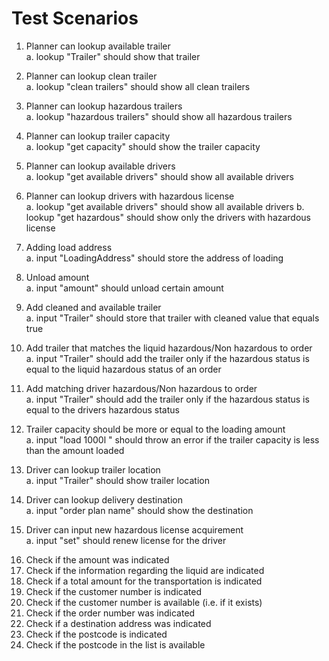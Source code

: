 # Test Scenarios 

1. Planner can lookup available trailer <br>
    a. lookup "Trailer" should show that trailer

2. Planner can lookup clean trailer <br>
    a. lookup "clean trailers" should show all clean trailers

3. Planner can lookup hazardous trailers <br>
    a. lookup "hazardous trailers" should show all hazardous trailers

4. Planner can lookup trailer capacity <br>
    a. lookup "get capacity" should show the trailer capacity

5. Planner can lookup available drivers <br>
    a. lookup "get available drivers" should show all available drivers

6. Planner can lookup drivers with hazardous license <br>
    a. lookup "get available drivers" should show all available drivers
    b. lookup "get hazardous" should show only the drivers with hazardous license

7. Adding load address <br>
    a. input "LoadingAddress" should store the address of loading

8. Unload amount <br>
    a. input "amount" should unload certain amount

9. Add cleaned and available trailer <br>
    a. input "Trailer" should store that trailer with cleaned value that equals true

10. Add trailer that matches the liquid hazardous/Non hazardous to order <br>
    a. input "Trailer" should add the trailer only if the hazardous status is equal 
       to the liquid hazardous status of an order

11. Add matching driver hazardous/Non hazardous to order <br>
    a. input "Trailer" should add the trailer only if the hazardous status is equal 
       to the drivers hazardous status

12. Trailer capacity should be more or equal to the loading amount <br>
    a. input "load 1000l " should throw an error if the trailer capacity is less than the 
       amount loaded

13. Driver can lookup trailer location <br>
    a. input "Trailer" should show trailer location

14. Driver can lookup delivery destination <br>
    a. input "order plan name" should show the destination

15. Driver can input new hazardous license acquirement <br>
    a. input "set" should renew license for the driver
    
 
 <p> 

16. Check if the amount was indicated <br> 
17. Check if the information regarding the liquid are indicated <br>
18. Check if a total amount for the transportation is indicated <br> 
19. Check if the customer number is indicated <br> 
20. Check if the customer number is available (i.e. if it exists) <br> 
21. Check if the order number was indicated <br> 
23. Check if a destination address was indicated <br> 
24. Check if the postcode is indicated  <br> 
25. Check if the postcode in the list is available 
